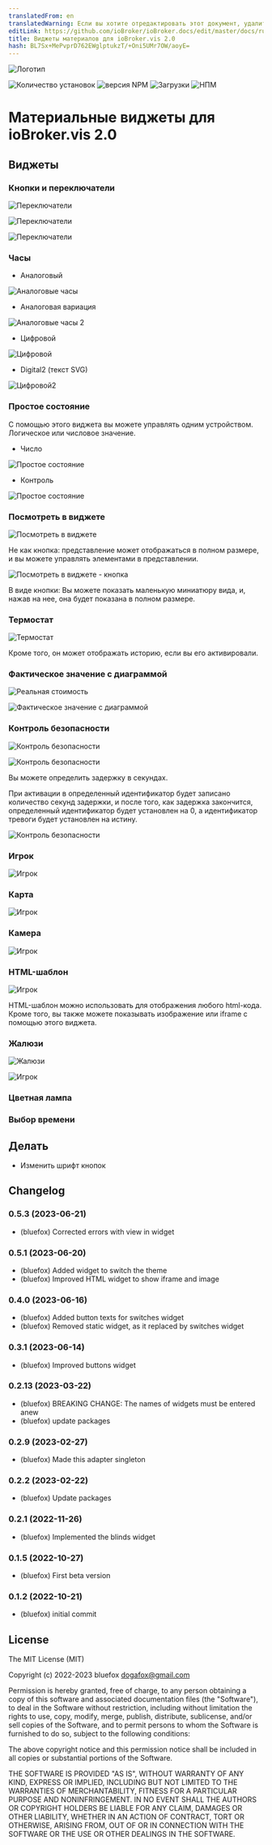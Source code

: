 ```yaml
---
translatedFrom: en
translatedWarning: Если вы хотите отредактировать этот документ, удалите поле «translationFrom», в противном случае этот документ будет снова автоматически переведен
editLink: https://github.com/ioBroker/ioBroker.docs/edit/master/docs/ru/adapterref/iobroker.vis-2-widgets-material/README.md
title: Виджеты материалов для ioBroker.vis 2.0
hash: BL7Sx+MePvprD762EWglptukzT/+Oni5UMr7OW/aoyE=
---
```

![Логотип](../../../en/adapterref/iobroker.vis-2-widgets-material/admin/vis-2-widgets-material.png)

![Количество установок](http://iobroker.live/badges/vis-2-widgets-material-stable.svg)
![версия NPM](http://img.shields.io/npm/v/iobroker.vis-2-widgets-material.svg)
![Загрузки](https://img.shields.io/npm/dm/iobroker.vis-2-widgets-material.svg)
![НПМ](https://nodei.co/npm/iobroker.vis-2-widgets-material.png?downloads=true)

# Материальные виджеты для ioBroker.vis 2.0
## Виджеты
### Кнопки и переключатели
![Переключатели](../../../en/adapterref/iobroker.vis-2-widgets-material/img/material-switches.png)

![Переключатели](../../../en/adapterref/iobroker.vis-2-widgets-material/img/material-switches-buttons.png)

![Переключатели](../../../en/adapterref/iobroker.vis-2-widgets-material/img/material-switches-buttons-2.png)

### Часы
- Аналоговый

![Аналоговые часы](../../../en/adapterref/iobroker.vis-2-widgets-material/img/material-clock-analog-1.png)

- Аналоговая вариация

![Аналоговые часы 2](../../../en/adapterref/iobroker.vis-2-widgets-material/img/material-clock-analog-2.png)

- Цифровой

![Цифровой](../../../en/adapterref/iobroker.vis-2-widgets-material/img/material-clock-digital-1.png)

- Digital2 (текст SVG)

![Цифровой2](../../../en/adapterref/iobroker.vis-2-widgets-material/img/material-clock-digital-2.png)

### Простое состояние
С помощью этого виджета вы можете управлять одним устройством. Логическое или числовое значение.

- Число

![Простое состояние](../../../en/adapterref/iobroker.vis-2-widgets-material/img/material-simple-state-1.png)

- Контроль

![Простое состояние](../../../en/adapterref/iobroker.vis-2-widgets-material/img/material-simple-state-2.png)

### Посмотреть в виджете
![Посмотреть в виджете](../../../en/adapterref/iobroker.vis-2-widgets-material/img/material-view-in-widget-1.png)

Не как кнопка: представление может отображаться в полном размере, и вы можете управлять элементами в представлении.

![Посмотреть в виджете - кнопка](../../../en/adapterref/iobroker.vis-2-widgets-material/img/material-view-in-widget-2.png)

В виде кнопки: Вы можете показать маленькую миниатюру вида, и, нажав на нее, она будет показана в полном размере.

### Термостат
![Термостат](../../../en/adapterref/iobroker.vis-2-widgets-material/img/material-thermostat-1.png)

Кроме того, он может отображать историю, если вы его активировали.

### Фактическое значение с диаграммой
![Реальная стоимость](../../../en/adapterref/iobroker.vis-2-widgets-material/img/material-actual-value-1.png)

![Фактическое значение с диаграммой](../../../en/adapterref/iobroker.vis-2-widgets-material/img/material-actual-value-2.png)

### Контроль безопасности
![Контроль безопасности](../../../en/adapterref/iobroker.vis-2-widgets-material/img/material-security-0.png)

![Контроль безопасности](../../../en/adapterref/iobroker.vis-2-widgets-material/img/material-security-1.png)

Вы можете определить задержку в секундах.

При активации в определенный идентификатор будет записано количество секунд задержки, и после того, как задержка закончится, определенный идентификатор будет установлен на 0, а идентификатор тревоги будет установлен на истину.

![Контроль безопасности](../../../en/adapterref/iobroker.vis-2-widgets-material/img/material-security-2.png)

### Игрок
![Игрок](../../../en/adapterref/iobroker.vis-2-widgets-material/img/material-player.png)

### Карта
![Игрок](../../../en/adapterref/iobroker.vis-2-widgets-material/img/material-map-1.png)

### Камера
![Игрок](../../../en/adapterref/iobroker.vis-2-widgets-material/img/material-camera-1.png)

### HTML-шаблон
![Игрок](../../../en/adapterref/iobroker.vis-2-widgets-material/img/material-html-1.png)

HTML-шаблон можно использовать для отображения любого html-кода.
Кроме того, вы также можете показывать изображение или iframe с помощью этого виджета.

### Жалюзи
![Жалюзи](../../../en/adapterref/iobroker.vis-2-widgets-material/img/material-blinds-1.png)

![Игрок](../../../en/adapterref/iobroker.vis-2-widgets-material/img/material-blinds-2.png)

### Цветная лампа
### Выбор времени
## Делать
- Изменить шрифт кнопок

<!-- Заполнитель для следующей версии (в начале строки):

### **В РАБОТЕ** -->

## Changelog
### 0.5.3 (2023-06-21)
* (bluefox) Corrected errors with view in widget

### 0.5.1 (2023-06-20)
* (bluefox) Added widget to switch the theme
* (bluefox) Improved HTML widget to show iframe and image

### 0.4.0 (2023-06-16)
* (bluefox) Added button texts for switches widget
* (bluefox) Removed static widget, as it replaced by switches widget

### 0.3.1 (2023-06-14)
* (bluefox) Improved buttons widget

### 0.2.13 (2023-03-22)
* (bluefox) BREAKING CHANGE: The names of widgets must be entered anew 
* (bluefox) update packages

### 0.2.9 (2023-02-27)
* (bluefox) Made this adapter singleton

### 0.2.2 (2023-02-22)
* (bluefox) Update packages

### 0.2.1 (2022-11-26)
* (bluefox) Implemented the blinds widget

### 0.1.5 (2022-10-27)
* (bluefox) First beta version

### 0.1.2 (2022-10-21)
* (bluefox) initial commit

## License
The MIT License (MIT)

Copyright (c) 2022-2023 bluefox <dogafox@gmail.com>

Permission is hereby granted, free of charge, to any person obtaining a copy
of this software and associated documentation files (the "Software"), to deal
in the Software without restriction, including without limitation the rights
to use, copy, modify, merge, publish, distribute, sublicense, and/or sell
copies of the Software, and to permit persons to whom the Software is
furnished to do so, subject to the following conditions:

The above copyright notice and this permission notice shall be included in
all copies or substantial portions of the Software.

THE SOFTWARE IS PROVIDED "AS IS", WITHOUT WARRANTY OF ANY KIND, EXPRESS OR
IMPLIED, INCLUDING BUT NOT LIMITED TO THE WARRANTIES OF MERCHANTABILITY,
FITNESS FOR A PARTICULAR PURPOSE AND NONINFRINGEMENT. IN NO EVENT SHALL THE
AUTHORS OR COPYRIGHT HOLDERS BE LIABLE FOR ANY CLAIM, DAMAGES OR OTHER
LIABILITY, WHETHER IN AN ACTION OF CONTRACT, TORT OR OTHERWISE, ARISING FROM,
OUT OF OR IN CONNECTION WITH THE SOFTWARE OR THE USE OR OTHER DEALINGS IN
THE SOFTWARE.